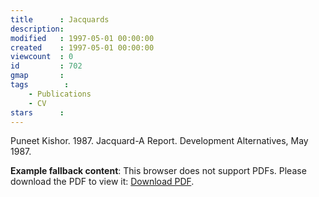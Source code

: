 ```yaml
---
title      : Jacquards
description: 
modified   : 1997-05-01 00:00:00
created    : 1997-05-01 00:00:00
viewcount  : 0
id         : 702
gmap       : 
tags        :
    - Publications
    - CV
stars      : 
---
```


Puneet Kishor. 1987. Jacquard-A Report. Development Alternatives, May 1987.

<object data="/entry-files/J/JA/JAC/Jacquards/jacquards.pdf" type="application/img/pdf" width="100%" style="height:80vh;">
     <p><b>Example fallback content</b>: This browser does not support PDFs. Please download the PDF to view it: <a href="/entry-files/J/JA/JAC/Jacquards/jacquards.pdf">Download PDF</a>.</img/p>
</object>
